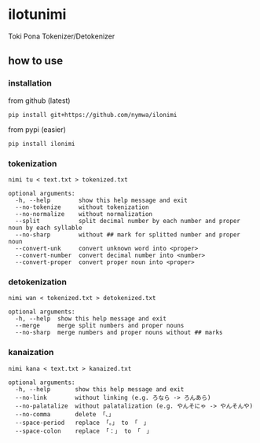 # ilotunimi

Toki Pona Tokenizer/Detokenizer

## how to use

### installation

from github (latest)

```
pip install git+https://github.com/nymwa/ilonimi
```

from pypi (easier)

```
pip install ilonimi
```

### tokenization

```
nimi tu < text.txt > tokenized.txt

optional arguments:
  -h, --help        show this help message and exit
  --no-tokenize     without tokenization
  --no-normalize    without normalization
  --split           split decimal number by each number and proper noun by each syllable
  --no-sharp        without ## mark for splitted number and proper noun
  --convert-unk     convert unknown word into <proper>
  --convert-number  convert decimal number into <number>
  --convert-proper  convert proper noun into <proper>
```

### detokenization

```
nimi wan < tokenized.txt > detokenized.txt

optional arguments:
  -h, --help  show this help message and exit
  --merge     merge split numbers and proper nouns
  --no-sharp  merge numbers and proper nouns without ## marks
```

### kanaization

```
nimi kana < text.txt > kanaized.txt

optional arguments:
  -h, --help       show this help message and exit
  --no-link        without linking (e.g. ろなら -> ろんあら)
  --no-palatalize  without palatalization (e.g. やんそにゃ -> やんそんや)
  --no-comma       delete 「、」
  --space-period   replace 「。」 to 「　」
  --space-colon    replace 「：」 to 「　」
```

